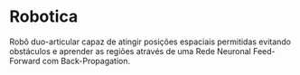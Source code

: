 # Robotica
Robô duo-articular capaz de atingir posições espaciais permitidas evitando obstáculos e aprender as regiões através de uma Rede Neuronal Feed-Forward com Back-Propagation.
